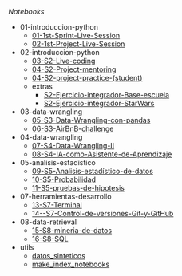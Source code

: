 *Notebooks*

   - 01-introduccion-python
      - [01-1st-Sprint-Live-Session](https://colab.research.google.com/github/zyntonyson/bootcamp_ds_da/blob/main/01-introduccion-python/01-1st-Sprint-Live-Session.ipynb)
      - [02-1st-Project-Live-Session](https://colab.research.google.com/github/zyntonyson/bootcamp_ds_da/blob/main/01-introduccion-python/02-1st-Project-Live-Session.ipynb)
   - 02-introduccion-python
      - [03-S2-Live-coding](https://colab.research.google.com/github/zyntonyson/bootcamp_ds_da/blob/main/02-introduccion-python/03-S2-Live-coding.ipynb)
      - [04-S2-Project-mentoring](https://colab.research.google.com/github/zyntonyson/bootcamp_ds_da/blob/main/02-introduccion-python/04-S2-Project-mentoring.ipynb)
      - [04-S2-project-practice-(student)](https://colab.research.google.com/github/zyntonyson/bootcamp_ds_da/blob/main/02-introduccion-python/04-S2-project-practice-(student).ipynb)
      - extras
         - [S2-Ejercicio-integrador-Base-escuela](https://colab.research.google.com/github/zyntonyson/bootcamp_ds_da/blob/main/02-introduccion-python/extras/S2-Ejercicio-integrador-Base-escuela.ipynb)
         - [S2-Ejercicio-integrador-StarWars](https://colab.research.google.com/github/zyntonyson/bootcamp_ds_da/blob/main/02-introduccion-python/extras/S2-Ejercicio-integrador-StarWars.ipynb)
   - 03-data-wrangling
      - [05-S3-Data-Wrangling-con-pandas](https://colab.research.google.com/github/zyntonyson/bootcamp_ds_da/blob/main/03-data-wrangling/05-S3-Data-Wrangling-con-pandas.ipynb)
      - [06-S3-AirBnB-challenge](https://colab.research.google.com/github/zyntonyson/bootcamp_ds_da/blob/main/03-data-wrangling/06-S3-AirBnB-challenge.ipynb)
   - 04-data-wrangling
      - [07-S4-Data-Wrangling-II](https://colab.research.google.com/github/zyntonyson/bootcamp_ds_da/blob/main/04-data-wrangling/07-S4-Data-Wrangling-II.ipynb)
      - [08-S4-IA-como-Asistente-de-Aprendizaje](https://colab.research.google.com/github/zyntonyson/bootcamp_ds_da/blob/main/04-data-wrangling/08-S4-IA-como-Asistente-de-Aprendizaje.ipynb)
   - 05-analisis-estadistico
      - [09-S5-Analisis-estadístico-de-datos](https://colab.research.google.com/github/zyntonyson/bootcamp_ds_da/blob/main/05-analisis-estadistico/09-S5-Analisis-estadístico-de-datos.ipynb)
      - [10-S5-Probabilidad](https://colab.research.google.com/github/zyntonyson/bootcamp_ds_da/blob/main/05-analisis-estadistico/10-S5-Probabilidad.ipynb)
      - [11-S5-pruebas-de-hipotesis](https://colab.research.google.com/github/zyntonyson/bootcamp_ds_da/blob/main/05-analisis-estadistico/11-S5-pruebas-de-hipotesis.ipynb)
   - 07-herramientas-desarrollo
      - [13-S7-Terminal](https://colab.research.google.com/github/zyntonyson/bootcamp_ds_da/blob/main/07-herramientas-desarrollo/13-S7-Terminal.ipynb)
      - [14--S7-Control-de-versiones-Git-y-GitHub](https://colab.research.google.com/github/zyntonyson/bootcamp_ds_da/blob/main/07-herramientas-desarrollo/14--S7-Control-de-versiones-Git-y-GitHub.ipynb)
   - 08-data-retrieval
      - [15-S8-mineria-de-datos](https://colab.research.google.com/github/zyntonyson/bootcamp_ds_da/blob/main/08-data-retrieval/15-S8-mineria-de-datos.ipynb)
      - [16-S8-SQL](https://colab.research.google.com/github/zyntonyson/bootcamp_ds_da/blob/main/08-data-retrieval/16-S8-SQL.ipynb)
   - utils
      - [datos_sinteticos](https://colab.research.google.com/github/zyntonyson/bootcamp_ds_da/blob/main/utils/datos_sinteticos.ipynb)
      - [make_index_notebooks](https://colab.research.google.com/github/zyntonyson/bootcamp_ds_da/blob/main/utils/make_index_notebooks.ipynb)

